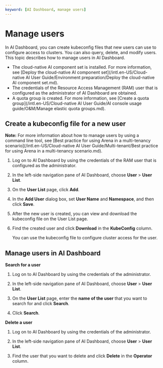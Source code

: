 ```yaml
---
keyword: [AI Dashboard, manage users]
---
```


# Manage users

In AI Dashboard, you can create kubeconfig files that new users can use to configure access to clusters. You can also query, delete, and modify users. This topic describes how to manage users in AI Dashboard.

-   The cloud-native AI component set is installed. For more information, see [Deploy the cloud-native AI component set](/intl.en-US/Cloud-native AI User Guide/Environment preparation/Deploy the cloud-native AI component set.md).
-   The credentials of the Resource Access Management \(RAM\) user that is configured as the administrator of AI Dashboard are obtained.
-   A quota group is created. For more information, see [Create a quota group](/intl.en-US/Cloud-native AI User Guide/AI console usage guide/O&M/Manage elastic quota groups.md).

## Create a kubeconfig file for a new user

**Note:** For more information about how to manage users by using a command line tool, see [Best practice for using Arena in a multi-tenancy scenario](/intl.en-US/Cloud-native AI User Guide/Multi-tenant/Best practice for using Arena in a multi-tenancy scenario.md).

1.  Log on to AI Dashboard by using the credentials of the RAM user that is configured as the administrator.

2.  In the left-side navigation pane of AI Dashboard, choose **User** \> **User List**.

3.  On the **User List** page, click **Add**.

4.  In the **Add User** dialog box, set **User Name** and **Namespace**, and then click **Save**.

5.  After the new user is created, you can view and download the kubeconfig file on the User List page.

6.  Find the created user and click **Download** in the **KubeConfig** column.

    You can use the kubeconfig file to configure cluster access for the user.


## Manage users in AI Dashboard

**Search for a user**

1.  Log on to AI Dashboard by using the credentials of the administrator.

2.  In the left-side navigation pane of AI Dashboard, choose **User** \> **User List**.

3.  On the **User List** page, enter the **name of the user** that you want to search for and click **Search**.

4.  Click **Search**.


**Delete a user**

1.  Log on to AI Dashboard by using the credentials of the administrator.

2.  In the left-side navigation pane of AI Dashboard, choose **User** \> **User List**.

3.  Find the user that you want to delete and click **Delete** in the **Operator** column.


